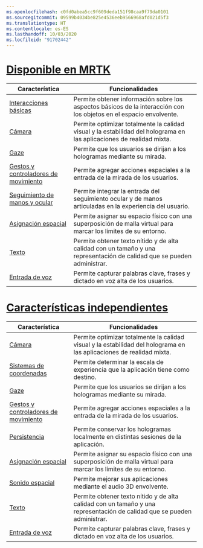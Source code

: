 ```yaml
---
ms.openlocfilehash: c0fd0abea5cc9f609deda151f98caa9f79da0101
ms.sourcegitcommit: 09599b4034be825e4536eeb9566968afd021d5f3
ms.translationtype: HT
ms.contentlocale: es-ES
ms.lasthandoff: 10/03/2020
ms.locfileid: "91702442"
---
```

# <a name="available-in-mrtk"></a>[Disponible en MRTK](#tab/mrtk)

|  Característica  |  Funcionalidades  |
| --- | --- |
| [Interacciones básicas](../unity/mrtk-101.md) | Permite obtener información sobre los aspectos básicos de la interacción con los objetos en el espacio envolvente. |
| [Cámara](../unity/camera-in-unity.md) | Permite optimizar totalmente la calidad visual y la estabilidad del holograma en las aplicaciones de realidad mixta. |
| [Gaze](../unity/gaze-in-unity.md) | Permite que los usuarios se dirijan a los hologramas mediante su mirada. |
| [Gestos y controladores de movimiento](../unity/gestures-and-motion-controllers-in-unity.md) | Permite agregar acciones espaciales a la entrada de la mirada de los usuarios. |
| [Seguimiento de manos y ocular](../unity/hand-eye-in-unit.md) | Permite integrar la entrada del seguimiento ocular y de manos articuladas en la experiencia del usuario. |
| [Asignación espacial](../unity/spatial-mapping-in-unity.md) | Permite asignar su espacio físico con una superposición de malla virtual para marcar los límites de su entorno. |
| [Texto](../unity/text-in-unity.md) | Permite obtener texto nítido y de alta calidad con un tamaño y una representación de calidad que se pueden administrar. |
| [Entrada de voz](../unity/voice-input-in-unity.md) | Permite capturar palabras clave, frases y dictado en voz alta de los usuarios.|

# <a name="standalone-features"></a>[Características independientes](#tab/standalone)

|  Característica  |  Funcionalidades  |
| --- | --- |
| [Cámara](../unity/camera-in-unity.md) | Permite optimizar totalmente la calidad visual y la estabilidad del holograma en las aplicaciones de realidad mixta. |
| [Sistemas de coordenadas](../unity/coordinate-systems-in-unity.md) | Permite determinar la escala de experiencia que la aplicación tiene como destino. |
| [Gaze](../unity/gaze-in-unity.md) | Permite que los usuarios se dirijan a los hologramas mediante su mirada. |
| [Gestos y controladores de movimiento](../unity/gestures-and-motion-controllers-in-unity.md) | Permite agregar acciones espaciales a la entrada de la mirada de los usuarios. |
| [Persistencia](../unity/persistence-in-unity.md) | Permite conservar los hologramas localmente en distintas sesiones de la aplicación. |
| [Asignación espacial](../unity/spatial-mapping-in-unity.md) | Permite asignar su espacio físico con una superposición de malla virtual para marcar los límites de su entorno. |
| [Sonido espacial](../unity/spatial-sound-in-unity.md) | Permite mejorar sus aplicaciones mediante el audio 3D envolvente. |
| [Texto](../unity/text-in-unity.md) | Permite obtener texto nítido y de alta calidad con un tamaño y una representación de calidad que se pueden administrar. |
| [Entrada de voz](../unity/voice-input-in-unity.md) | Permite capturar palabras clave, frases y dictado en voz alta de los usuarios.|



